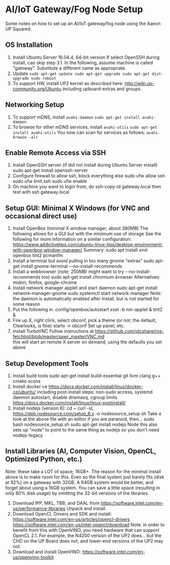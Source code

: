 # AI/IoT Gateway/Fog Node Setup
Some notes on how to set up an AI/IoT gateway/fog node using the Aaeon UP Squared.

## OS Installation
1. Install Ubuntu Server 16.04.4, 64-bit version
     If select OpenSSH during install, can skip step 3.1.
     In the following, assume machine is called "gateway".
     Substitute a different name as appropriate.
2. Update 
       ```
       sudo apt-get update
       sudo apt-get upgrade
       sudo apt-get dist-upgrade
       sudo reboot
       ```
3. To support HW, install UP2 kernel as described here:
       http://wiki.up-community.org/Ubuntu
     including upboard-extras and groups.

## Networking Setup
1. To support mDNS, install `avahi-daemon`
       ```
       sudo apt-get install avahi-daemon
       ```
2. To browse for other mDNS services, install `avahi-utils`
       ```
       sudo apt-get install avahi-utils
       ```
     You now can scan for services as follows:
       ```
       avahi-browse -alr
       ```

## Enable Remote Access via SSH
1. Install OpenSSH server (if did not install during Ubuntu Server install)
       sudo apt-get install openssh-server
2. Configure firewall to allow ssh, block everything else
       sudo ufw allow ssh
       sudo ufw limit ssh
       sudo ufw enable
3. On machine you want to login from, do
       ssh-copy-id gateway.local
     then test with
       ssh gateway.local

## Setup GUI: Minimal X Windows (for VNC and occasional direct use)
1. Install OpenBox (minimal X window manager; about 380MB)
     The following allows for a GUI but with the minimum use of storage
     See the following for more information on a similar configuration: 
       https://www.addictivetips.com/ubuntu-linux-tips/desktop-environment-with-openbox-window-manager/
     Summary:
       sudo apt install xinit openbox tint2 pcmanfm
2. Install a terminal but avoid pulling in too many gnome "extras"
       sudo apt-get install gnome-terminal --no-install-recommends
3. Install a webbrowser (note: 250MB! might want to try --no-install-recommends too)
       sudo apt-get install chromium-browser
     Alternatives: midori, firefox, google-chrome
4. Install network manager applet and start daemon
       sudo apt-get install network-manager-gnome
       sudo systemctl start network-manager
     Note: the daemon is automatically enabled after install, but is not started for some reason
5. Put the following in .config/openbox/autostart
       xset -b
       nm-applet &
       tint2 &
6. Fire up X, right click, select obconf, pick a theme (or not; the default, Clearlooks, is fine)
       startx
       -> obconf
     Set up panel, etc.
7. Install TurboVNC
     Follow instructions at 
       https://github.com/otcshare/ros-fetchbot/blob/master/sawr_master/VNC.md   
     this will start an remote X server on demand, using the defaults you set above

## Setup Development Tools
1. Install build tools
       sudo apt-get install build-essential git llvm clang g++ cmake scons
2. Install docker ce
       https://docs.docker.com/install/linux/docker-ce/ubuntu/
     including post-install steps: non-sudo access, systemd daemon autostart, disable dnsmasq, cgroup limits
       https://docs.docker.com/install/linux/linux-postinstall/
3. Install nodejs (version 6):
       cd ~
       curl -sL https://deb.nodesource.com/setup_6.x -o nodesource_setup.sh
     Take a look at the above file with an editor if you are paranoid, then...
       sudo bash nodesource_setup.sh
       sudo apt-get install nodejs
     Node this also sets up "node" to point to the same thing as nodejs so you don't need nodejs-legacy

## Install Libraries (AI, Computer Vision, OpenCL, Optimized Python, etc.)
Note: these take a LOT of space; 16GB+.  The reason for the minimal install above is to
make room for this.  Even so the final system just barely fits (disk at 92%) on a gateway with 32GB.  A 64GB
system would be better, and forget about using a 16GB system.  You can save a little space 
(resulting in only 80% disk usage) by omitting the 32-bit versions of the libraries.
1. Download IPP, MKL, TBB, and DAAL from
       https://software.intel.com/en-us/performance-libraries
     Unpack and install.
2. Download OpenCL Drivers and SDK and install:
       https://software.intel.com/en-us/articles/opencl-drivers
       https://software.intel.com/en-us/intel-opencl/download
     Note: in order to benefit from this with OpenVINO, you need hardware that
     can support OpenCL 2.1.  For example, the N4200 version of the UP2 does... but
     the CHD on the UP Board does not, and lower-end versions of the UP2 may not.
3. Download and install OpenVINO:
      https://software.intel.com/en-us/openvino-toolkit

